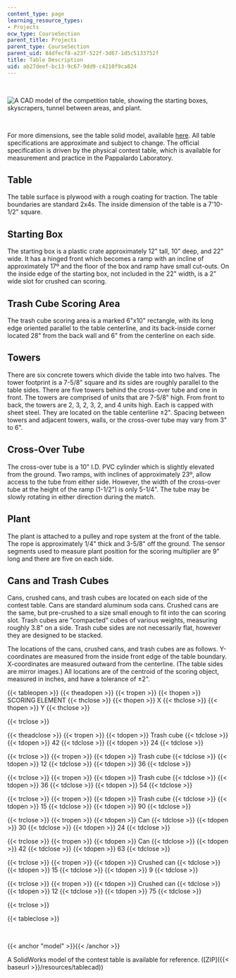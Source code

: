```yaml
---
content_type: page
learning_resource_types:
- Projects
ocw_type: CourseSection
parent_title: Projects
parent_type: CourseSection
parent_uid: 84dfecf8-a23f-522f-3d67-1d5c5133752f
title: Table Description
uid: ab27deef-bc13-9c67-9dd9-c4210f9ca824
---
```


  
 

![A CAD model of the competition table, showing the starting boxes, skyscrapers, tunnel between areas, and plant.](/courses/mechanical-engineering/2-007-design-and-manufacturing-i-spring-2009/projects/tablemodel.jpg)

  
 

For more dimensions, see the table solid model, available [here](#model). All table specifications are approximate and subject to change. The official specification is driven by the physical contest table, which is available for measurement and practice in the Pappalardo Laboratory.

Table
-----

The table surface is plywood with a rough coating for traction. The table boundaries are standard 2x4s. The inside dimension of the table is a 7'10-1/2" square.

Starting Box
------------

The starting box is a plastic crate approximately 12" tall, 10" deep, and 22" wide. It has a hinged front which becomes a ramp with an incline of approximately 17º and the floor of the box and ramp have small cut-outs. On the inside edge of the starting box, not included in the 22" width, is a 2" wide slot for crushed can scoring.

Trash Cube Scoring Area
-----------------------

The trash cube scoring area is a marked 6"x10" rectangle, with its long edge oriented parallel to the table centerline, and its back-inside corner located 28" from the back wall and 6" from the centerline on each side.

Towers
------

There are six concrete towers which divide the table into two halves. The tower footprint is a 7-5/8" square and its sides are roughly parallel to the table sides. There are five towers behind the cross-over tube and one in front. The towers are comprised of units that are 7-5/8" high. From front to back, the towers are 2, 3, 2, 3, 2, and 4 units high. Each is capped with sheet steel. They are located on the table centerline ±2". Spacing between towers and adjacent towers, walls, or the cross-over tube may vary from 3" to 6".

Cross-Over Tube
---------------

The cross-over tube is a 10" I.D. PVC cylinder which is slightly elevated from the ground. Two ramps, with inclines of approximately 23º, allow access to the tube from either side. However, the width of the cross-over tube at the height of the ramp (1-1/2") is only 5-1/4". The tube may be slowly rotating in either direction during the match.

Plant
-----

The plant is attached to a pulley and rope system at the front of the table. The rope is approximately 1/4" thick and 3-5/8" off the ground. The sensor segments used to measure plant position for the scoring multiplier are 9" long and there are five on each side.

Cans and Trash Cubes
--------------------

Cans, crushed cans, and trash cubes are located on each side of the contest table. Cans are standard aluminum soda cans. Crushed cans are the same, but pre-crushed to a size small enough to fit into the can scoring slot. Trash cubes are "compacted" cubes of various weights, measuring roughly 3.8" on a side. Trash cube sides are not necessarily flat, however they are designed to be stacked.

The locations of the cans, crushed cans, and trash cubes are as follows. Y-coordinates are measured from the inside front edge of the table boundary. X-coordinates are measured outward from the centerline. (The table sides are mirror images.) All locations are of the centroid of the scoring object, measured in inches, and have a tolerance of ±2".

{{< tableopen >}}
{{< theadopen >}}
{{< tropen >}}
{{< thopen >}}
SCORING ELEMENT
{{< thclose >}}
{{< thopen >}}
X
{{< thclose >}}
{{< thopen >}}
Y
{{< thclose >}}

{{< trclose >}}

{{< theadclose >}}
{{< tropen >}}
{{< tdopen >}}
Trash cube
{{< tdclose >}}
{{< tdopen >}}
42
{{< tdclose >}}
{{< tdopen >}}
24
{{< tdclose >}}

{{< trclose >}}
{{< tropen >}}
{{< tdopen >}}
Trash cube
{{< tdclose >}}
{{< tdopen >}}
12
{{< tdclose >}}
{{< tdopen >}}
36
{{< tdclose >}}

{{< trclose >}}
{{< tropen >}}
{{< tdopen >}}
Trash cube
{{< tdclose >}}
{{< tdopen >}}
36
{{< tdclose >}}
{{< tdopen >}}
54
{{< tdclose >}}

{{< trclose >}}
{{< tropen >}}
{{< tdopen >}}
Trash cube
{{< tdclose >}}
{{< tdopen >}}
15
{{< tdclose >}}
{{< tdopen >}}
90
{{< tdclose >}}

{{< trclose >}}
{{< tropen >}}
{{< tdopen >}}
Can
{{< tdclose >}}
{{< tdopen >}}
30
{{< tdclose >}}
{{< tdopen >}}
24
{{< tdclose >}}

{{< trclose >}}
{{< tropen >}}
{{< tdopen >}}
Can
{{< tdclose >}}
{{< tdopen >}}
42
{{< tdclose >}}
{{< tdopen >}}
63
{{< tdclose >}}

{{< trclose >}}
{{< tropen >}}
{{< tdopen >}}
Crushed can
{{< tdclose >}}
{{< tdopen >}}
15
{{< tdclose >}}
{{< tdopen >}}
9
{{< tdclose >}}

{{< trclose >}}
{{< tropen >}}
{{< tdopen >}}
Crushed can
{{< tdclose >}}
{{< tdopen >}}
12
{{< tdclose >}}
{{< tdopen >}}
75
{{< tdclose >}}

{{< trclose >}}

{{< tableclose >}}

  
 

{{< anchor "model" >}}{{< /anchor >}}

A SolidWorks model of the contest table is available for reference. ([ZIP]({{< baseurl >}}/resources/tablecad))